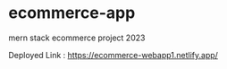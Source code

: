 # ecommerce-app
mern stack ecommerce project 2023

Deployed Link :  https://ecommerce-webapp1.netlify.app/



